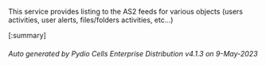 






This service provides listing to the AS2 feeds for various objects (users activities, user alerts, files/folders activities, etc...)

[:summary]

###### Auto generated by Pydio Cells Enterprise Distribution v4.1.3 on 9-May-2023
